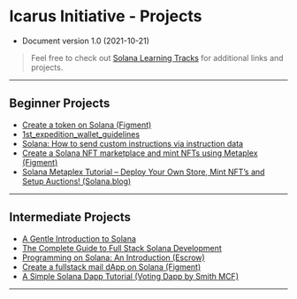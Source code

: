 # Icarus Initiative - Projects

- Document version 1.0 (2021-10-21)

> Feel free to check out [Solana Learning Tracks](https://github.com/icarus-initiative/icarus_initiative/blob/main/resources.md) for additional links and projects.

---

## Beginner Projects

- [Create a token on Solana (Figment)](https://learn.figment.io/tutorials/sol-mint-token)
- [1st_expedition_wallet_guidelines](https://github.com/icarus-initiative/icarus_initiative/blob/main/1st_expedition_wallet_guidelines.md)
- [Solana: How to send custom instructions via instruction data](https://dev.to/cogoo/solana-how-to-send-custom-instructions-via-instruction-data-4g9g)
- [Create a Solana NFT marketplace and mint NFTs using Metaplex (Figment)](https://learn.figment.io/tutorials/create-a-solana-nft-marketplace-with-metaplex)
- [Solana Metaplex Tutorial – Deploy Your Own Store, Mint NFT’s and Setup Auctions! (Solana.blog)](https://solana.blog/solana-metaplex-tutorial-deploy-your-own-store-mint-nfts-and-setup-auctions/)

---

## Intermediate Projects

- [A Gentle Introduction to Solana](https://kirima.vercel.app/post/gentleintrosolana)
- [The Complete Guide to Full Stack Solana Development](https://dev.to/dabit3/the-complete-guide-to-full-stack-solana-development-with-react-anchor-rust-and-phantom-3291)
- [Programming on Solana: An Introduction (Escrow)](https://paulx.dev/blog/2021/01/14/programming-on-solana-an-introduction/)
- [Create a fullstack mail dApp on Solana (Figment)](https://learn.figment.io/tutorials/create-a-fullstack-mail-dapp-on-solana)
- [A Simple Solana Dapp Tutorial (Voting Dapp by Smith MCF)](https://smith-mcf.medium.com/a-simple-solana-dapp-tutorial-6dedbdf65444)

---

